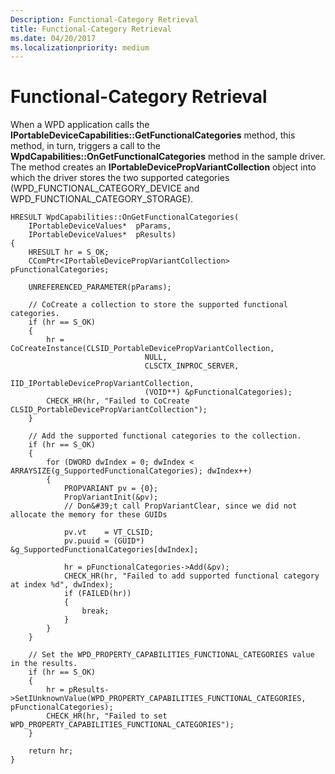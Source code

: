 ```yaml
---
Description: Functional-Category Retrieval
title: Functional-Category Retrieval
ms.date: 04/20/2017
ms.localizationpriority: medium
---
```


# Functional-Category Retrieval


When a WPD application calls the **IPortableDeviceCapabilities::GetFunctionalCategories** method, this method, in turn, triggers a call to the **WpdCapabilities::OnGetFunctionalCategories** method in the sample driver. The method creates an **IPortableDevicePropVariantCollection** object into which the driver stores the two supported categories (WPD\_FUNCTIONAL\_CATEGORY\_DEVICE and WPD\_FUNCTIONAL\_CATEGORY\_STORAGE).

```ManagedCPlusPlus
HRESULT WpdCapabilities::OnGetFunctionalCategories(
    IPortableDeviceValues*  pParams,
    IPortableDeviceValues*  pResults)
{
    HRESULT hr = S_OK;
    CComPtr<IPortableDevicePropVariantCollection> pFunctionalCategories;

    UNREFERENCED_PARAMETER(pParams);

    // CoCreate a collection to store the supported functional categories.
    if (hr == S_OK)
    {
        hr = CoCreateInstance(CLSID_PortableDevicePropVariantCollection,
                              NULL,
                              CLSCTX_INPROC_SERVER,
                              IID_IPortableDevicePropVariantCollection,
                              (VOID**) &pFunctionalCategories);
        CHECK_HR(hr, "Failed to CoCreate CLSID_PortableDevicePropVariantCollection");
    }

    // Add the supported functional categories to the collection.
    if (hr == S_OK)
    {
        for (DWORD dwIndex = 0; dwIndex < ARRAYSIZE(g_SupportedFunctionalCategories); dwIndex++)
        {
            PROPVARIANT pv = {0};
            PropVariantInit(&pv);
            // Don&#39;t call PropVariantClear, since we did not allocate the memory for these GUIDs

            pv.vt    = VT_CLSID;
            pv.puuid = (GUID*) &g_SupportedFunctionalCategories[dwIndex];

            hr = pFunctionalCategories->Add(&pv);
            CHECK_HR(hr, "Failed to add supported functional category at index %d", dwIndex);
            if (FAILED(hr))
            {
                break;
            }
        }
    }

    // Set the WPD_PROPERTY_CAPABILITIES_FUNCTIONAL_CATEGORIES value in the results.
    if (hr == S_OK)
    {
        hr = pResults->SetIUnknownValue(WPD_PROPERTY_CAPABILITIES_FUNCTIONAL_CATEGORIES, pFunctionalCategories);
        CHECK_HR(hr, "Failed to set WPD_PROPERTY_CAPABILITIES_FUNCTIONAL_CATEGORIES");
    }

    return hr;
}
```

 

 




